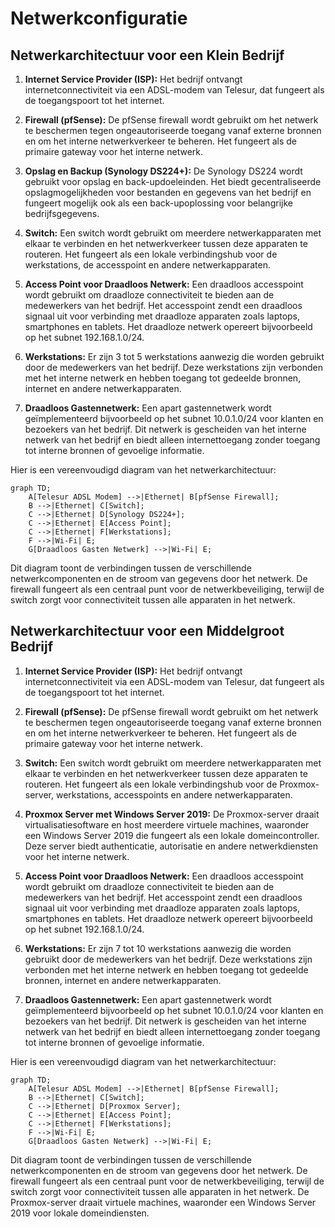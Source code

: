 # Netwerkconfiguratie

## Netwerkarchitectuur voor een Klein Bedrijf

1. **Internet Service Provider (ISP):** Het bedrijf ontvangt internetconnectiviteit via een ADSL-modem van Telesur, dat fungeert als de toegangspoort tot het internet.

2. **Firewall (pfSense):** De pfSense firewall wordt gebruikt om het netwerk te beschermen tegen ongeautoriseerde toegang vanaf externe bronnen en om het interne netwerkverkeer te beheren. Het fungeert als de primaire gateway voor het interne netwerk.

3. **Opslag en Backup (Synology DS224+):** De Synology DS224 wordt gebruikt voor opslag en back-updoeleinden. Het biedt gecentraliseerde opslagmogelijkheden voor bestanden en gegevens van het bedrijf en fungeert mogelijk ook als een back-upoplossing voor belangrijke bedrijfsgegevens.

4. **Switch:** Een switch wordt gebruikt om meerdere netwerkapparaten met elkaar te verbinden en het netwerkverkeer tussen deze apparaten te routeren. Het fungeert als een lokale verbindingshub voor de werkstations, de accesspoint en andere netwerkapparaten.

5. **Access Point voor Draadloos Netwerk:** Een draadloos accesspoint wordt gebruikt om draadloze connectiviteit te bieden aan de medewerkers van het bedrijf. Het accesspoint zendt een draadloos signaal uit voor verbinding met draadloze apparaten zoals laptops, smartphones en tablets. Het draadloze netwerk opereert bijvoorbeeld op het subnet 192.168.1.0/24.

6. **Werkstations:** Er zijn 3 tot 5 werkstations aanwezig die worden gebruikt door de medewerkers van het bedrijf. Deze werkstations zijn verbonden met het interne netwerk en hebben toegang tot gedeelde bronnen, internet en andere netwerkapparaten.

7. **Draadloos Gastennetwerk:** Een apart gastennetwerk wordt geïmplementeerd bijvoorbeeld op het subnet 10.0.1.0/24 voor klanten en bezoekers van het bedrijf. Dit netwerk is gescheiden van het interne netwerk van het bedrijf en biedt alleen internettoegang zonder toegang tot interne bronnen of gevoelige informatie.

Hier is een vereenvoudigd diagram van het netwerkarchitectuur:

```mermaid
graph TD;
    A[Telesur ADSL Modem] -->|Ethernet| B[pfSense Firewall];
    B -->|Ethernet| C[Switch];
    C -->|Ethernet| D[Synology DS224+];
    C -->|Ethernet| E[Access Point];
    C -->|Ethernet| F[Werkstations];
    F -->|Wi-Fi| E;
    G[Draadloos Gasten Netwerk] -->|Wi-Fi| E;
```

Dit diagram toont de verbindingen tussen de verschillende netwerkcomponenten en de stroom van gegevens door het netwerk. De firewall fungeert als een centraal punt voor de netwerkbeveiliging, terwijl de switch zorgt voor connectiviteit tussen alle apparaten in het netwerk.

## Netwerkarchitectuur voor een Middelgroot Bedrijf

1. **Internet Service Provider (ISP):** Het bedrijf ontvangt internetconnectiviteit via een ADSL-modem van Telesur, dat fungeert als de toegangspoort tot het internet.

2. **Firewall (pfSense):** De pfSense firewall wordt gebruikt om het netwerk te beschermen tegen ongeautoriseerde toegang vanaf externe bronnen en om het interne netwerkverkeer te beheren. Het fungeert als de primaire gateway voor het interne netwerk.

3. **Switch:** Een switch wordt gebruikt om meerdere netwerkapparaten met elkaar te verbinden en het netwerkverkeer tussen deze apparaten te routeren. Het fungeert als een lokale verbindingshub voor de Proxmox-server, werkstations, accesspoints en andere netwerkapparaten.

4. **Proxmox Server met Windows Server 2019:** De Proxmox-server draait virtualisatiesoftware en host meerdere virtuele machines, waaronder een Windows Server 2019 die fungeert als een lokale domeincontroller. Deze server biedt authenticatie, autorisatie en andere netwerkdiensten voor het interne netwerk.

5. **Access Point voor Draadloos Netwerk:** Een draadloos accesspoint wordt gebruikt om draadloze connectiviteit te bieden aan de medewerkers van het bedrijf. Het accesspoint zendt een draadloos signaal uit voor verbinding met draadloze apparaten zoals laptops, smartphones en tablets. Het draadloze netwerk opereert bijvoorbeeld op het subnet 192.168.1.0/24.

6. **Werkstations:** Er zijn 7 tot 10 werkstations aanwezig die worden gebruikt door de medewerkers van het bedrijf. Deze werkstations zijn verbonden met het interne netwerk en hebben toegang tot gedeelde bronnen, internet en andere netwerkapparaten.

7. **Draadloos Gastennetwerk:** Een apart gastennetwerk wordt geïmplementeerd bijvoorbeeld op het subnet 10.0.1.0/24 voor klanten en bezoekers van het bedrijf. Dit netwerk is gescheiden van het interne netwerk van het bedrijf en biedt alleen internettoegang zonder toegang tot interne bronnen of gevoelige informatie.

Hier is een vereenvoudigd diagram van het netwerkarchitectuur:

```mermaid
graph TD;
    A[Telesur ADSL Modem] -->|Ethernet| B[pfSense Firewall];
    B -->|Ethernet| C[Switch];
    C -->|Ethernet| D[Proxmox Server];
    C -->|Ethernet| E[Access Point];
    C -->|Ethernet| F[Werkstations];
    F -->|Wi-Fi| E;
    G[Draadloos Gasten Netwerk] -->|Wi-Fi| E;
```

Dit diagram toont de verbindingen tussen de verschillende netwerkcomponenten en de stroom van gegevens door het netwerk. De firewall fungeert als een centraal punt voor de netwerkbeveiliging, terwijl de switch zorgt voor connectiviteit tussen alle apparaten in het netwerk. De Proxmox-server draait virtuele machines, waaronder een Windows Server 2019 voor lokale domeindiensten.